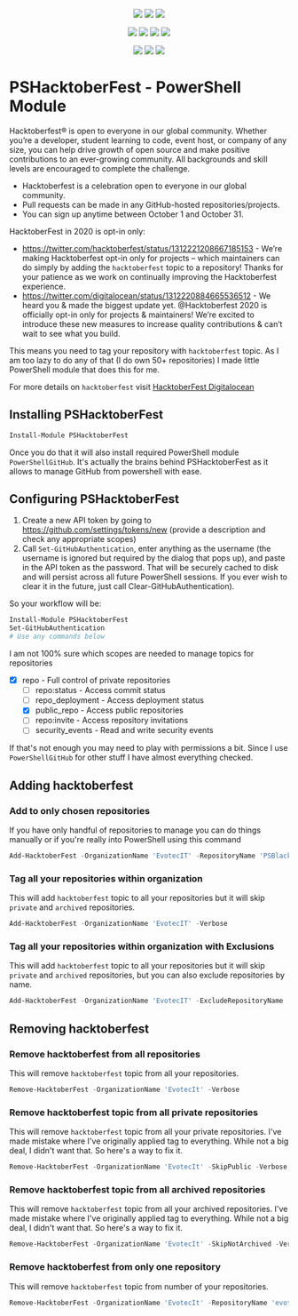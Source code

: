 ﻿<p align="center">
  <a href="https://www.powershellgallery.com/packages/PSHacktoberFest"><img src="https://img.shields.io/powershellgallery/v/PSHacktoberFest.svg"></a>
  <a href="https://www.powershellgallery.com/packages/PSHacktoberFest"><img src="https://img.shields.io/powershellgallery/vpre/PSHacktoberFest.svg?label=powershell%20gallery%20preview&colorB=yellow"></a>
  <a href="https://github.com/EvotecIT/PSHacktoberFest"><img src="https://img.shields.io/github/license/EvotecIT/PSHacktoberFest.svg"></a>
</p>

<p align="center">
  <a href="https://www.powershellgallery.com/packages/PSHacktoberFest"><img src="https://img.shields.io/powershellgallery/p/PSHacktoberFest.svg"></a>
  <a href="https://github.com/EvotecIT/PSHacktoberFest"><img src="https://img.shields.io/github/languages/top/evotecit/PSHacktoberFest.svg"></a>
  <a href="https://github.com/EvotecIT/PSHacktoberFest"><img src="https://img.shields.io/github/languages/code-size/evotecit/PSHacktoberFest.svg"></a>
  <a href="https://www.powershellgallery.com/packages/PSHacktoberFest"><img src="https://img.shields.io/powershellgallery/dt/PSHacktoberFest.svg"></a>
</p>

<p align="center">
  <a href="https://twitter.com/PrzemyslawKlys"><img src="https://img.shields.io/twitter/follow/PrzemyslawKlys.svg?label=Twitter%20%40PrzemyslawKlys&style=social"></a>
  <a href="https://evotec.xyz/hub"><img src="https://img.shields.io/badge/Blog-evotec.xyz-2A6496.svg"></a>
  <a href="https://www.linkedin.com/in/pklys"><img src="https://img.shields.io/badge/LinkedIn-pklys-0077B5.svg?logo=LinkedIn"></a>
</p>

# PSHacktoberFest - PowerShell Module

Hacktoberfest® is open to everyone in our global community. Whether you’re a developer, student learning to code, event host, or company of any size, you can help drive growth of open source and make positive contributions to an ever-growing community. All backgrounds and skill levels are encouraged to complete the challenge.

- Hacktoberfest is a celebration open to everyone in our global community.
- Pull requests can be made in any GitHub-hosted repositories/projects.
- You can sign up anytime between October 1 and October 31.

HacktoberFest in 2020 is opt-in only:

- <https://twitter.com/hacktoberfest/status/1312221208667185153> - We’re making Hacktoberfest opt-in only for projects – which maintainers can do simply by adding the `hacktoberfest` topic to a repository! Thanks for your patience as we work on continually improving the Hacktoberfest experience.
- <https://twitter.com/digitalocean/status/1312220884665536512> - We heard you & made the biggest update yet. @Hacktoberfest 2020 is officially opt-in only for projects & maintainers! We’re excited to introduce these new measures to increase quality contributions & can’t wait to see what you build.

This means you need to tag your repository with `hacktoberfest` topic. As I am too lazy to do any of that (I do own 50+ repositories) I made little PowerShell module that does this for me.

For more details on `hacktoberfest` visit [HacktoberFest Digitalocean](https://hacktoberfest.digitalocean.com/)

## Installing PSHacktoberFest

```powershell
Install-Module PSHacktoberFest
```

Once you do that it will also install required PowerShell module `PowerShellGitHub`. It's actually the brains behind PSHacktoberFest as it allows to manage GitHub from powershell with ease.

## Configuring PSHacktoberFest

1. Create a new API token by going to <https://github.com/settings/tokens/new> (provide a description and check any appropriate scopes)
2. Call `Set-GitHubAuthentication`, enter anything as the username (the username is ignored but required by the dialog that pops up),
and paste in the API token as the password. That will be securely cached to disk and will persist across all future PowerShell sessions.
If you ever wish to clear it in the future, just call Clear-GitHubAuthentication).

So your workflow will be:

```powershell
Install-Module PSHacktoberFest
Set-GitHubAuthentication
# Use any commands below
```

I am not 100% sure which scopes are needed to manage topics for repositories

- [x] repo - Full control of private repositories
  - [ ]  repo:status - Access commit status
  - [ ]  repo_deployment - Access deployment status
  - [x]  public_repo - Access public repositories
  - [ ]  repo:invite - Access repository invitations
  - [ ]  security_events - Read and write security events

If that's not enough you may need to play with permissions a bit. Since I use `PowerShellGitHub` for other stuff I have almost everything checked.

## Adding hacktoberfest

### Add to only chosen repositories

If you have only handful of repositories to manage you can do things manually or if you're really into PowerShell using this command

```powershell
Add-HacktoberFest -OrganizationName 'EvotecIT' -RepositoryName 'PSBlackListChecker', 'PSWriteHTML' -Verbose
```

### Tag all your repositories within organization

This will add `hacktoberfest` topic to all your repositories but it will skip `private` and `archived` repositories.

```powershell
Add-HacktoberFest -OrganizationName 'EvotecIT' -Verbose
```

### Tag all your repositories within organization with Exclusions

This will add `hacktoberfest` topic to all your repositories but it will skip `private` and `archived` repositories, but you can also exclude repositories by name.

```powershell
Add-HacktoberFest -OrganizationName 'EvotecIT' -ExcludeRepositoryName 'evotecit.github.io'
```

## Removing hacktoberfest

### Remove hacktoberfest from all repositories

This will remove `hacktoberfest` topic from all your repositories.

```powershell
Remove-HacktoberFest -OrganizationName 'EvotecIt' -Verbose
```

### Remove hacktoberfest topic from all private repositories

This will remove `hacktoberfest` topic from all your private repositories. I've made mistake where I've originally applied tag to everything. While not a big deal, I didn't want that. So here's a way to fix it.

```powershell
Remove-HacktoberFest -OrganizationName 'EvotecIt' -SkipPublic -Verbose
```

### Remove hacktoberfest topic from all archived repositories

This will remove `hacktoberfest` topic from all your archived repositories. I've made mistake where I've originally applied tag to everything. While not a big deal, I didn't want that. So here's a way to fix it.

```powershell
Remove-HacktoberFest -OrganizationName 'EvotecIt' -SkipNotArchived -Verbose
```

### Remove hacktoberfest from only one repository

This will remove `hacktoberfest` topic from number of your repositories.

```powershell
Remove-HacktoberFest -OrganizationName 'EvotecIt' -RepositoryName 'evotecit.github.io' -Verbose
```
